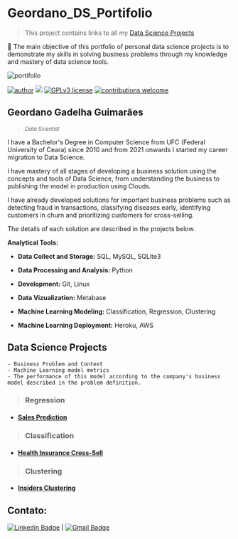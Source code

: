 # Geordano_DS_Portifolio

>This project contains links to all my [Data Science Projects](#data-science-projects)

:dart: The main objective of this portfolio of personal data science projects is to demonstrate my skills in solving business problems through my knowledge and mastery of data science tools.

![portifolio](https://user-images.githubusercontent.com/51702682/141029122-b4a08136-815c-4aab-ad59-cbbb8ebed82b.png)

[![author](https://img.shields.io/badge/author-geordanogg-red.svg)](https://www.linkedin.com/in/geordanogg/) [![](https://img.shields.io/badge/python-3.8+-blue.svg)](https://www.python.org/downloads/release/python-365/) [![GPLv3 license](https://img.shields.io/badge/License-GPLv3-blue.svg)](http://perso.crans.org/besson/LICENSE.html) [![contributions welcome](https://img.shields.io/badge/contributions-welcome-brightgreen.svg?style=flat)](https://github.com/geordanogg/Geordano_DS_Portifolio/issues)

## Geordano Gadelha Guimarães
> <sub>*Data Scientist*</sub>

I have a Bachelor's Degree in Computer Science from UFC (Federal University of Ceara) since 2010 and from 2021 onwards I started my career migration to Data Science.

I have mastery of all stages of developing a business solution using the concepts and tools of Data Science, from understanding the business to publishing the model in production using Clouds.

I have already developed solutions for important business problems such as detecting fraud in transactions, classifying diseases early, identifying customers in churn and prioritizing customers for cross-selling.

The details of each solution are described in the projects below.


**Analytical Tools:**

- **Data Collect and Storage:** SQL, MySQL, SQLite3

- **Data Processing and Analysis:** Python

- **Development:** Git, Linux

- **Data Vizualization:** Metabase

- **Machine Learning Modeling:** Classification, Regression, Clustering

- **Machine Learning Deployment:** Heroku, AWS 


## Data Science Projects

```
- Business Problem and Context
- Machine Learning model metrics
- The performance of this model according to the company's business model described in the problem definition.
```

> ### **Regression**

* #### [Sales Prediction]( https://gitlab.com/geordanogg/rossmann_sales_predictions )


> ### **Classification**

* #### [Health Insurance Cross-Sell]( https://gitlab.com/geordanogg/ ) 


> ### **Clustering**

* #### [Insiders Clustering]( https://github.com/geordanogg/Insiders_Clustering ) 


## **Contato:** 
[![Linkedin Badge](https://img.shields.io/badge/-LinkedIn-blue?style=flat&logo=LinkedIn&logoColor=white)](https://www.linkedin.com/in/geordanogg) | [![Gmail Badge](https://img.shields.io/badge/-Gmail-c14438?style=flat-square&logo=Gmail&logoColor=white&link=mailto:geordanogg@gmail.com)](mailto:geordanogg@gmail.com)
